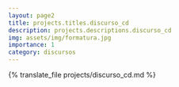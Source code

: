```yaml
---
layout: page2
title: projects.titles.discurso_cd
description: projects.descriptions.discurso_cd
img: assets/img/formatura.jpg
importance: 1
category: discursos
---
```


{% translate_file projects/discurso_cd.md %}